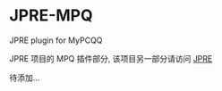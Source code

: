 # JPRE-MPQ
JPRE plugin for MyPCQQ

JPRE 项目的 MPQ 插件部分, 该项目另一部分请访问 [JPRE]("https://github.com/Him188/JPRE")

待添加...
